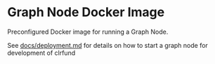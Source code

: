 # Graph Node Docker Image

Preconfigured Docker image for running a Graph Node.

See [docs/deployment.md](../../docs/deployment.md) for details on how to start a graph node for development of clrfund
